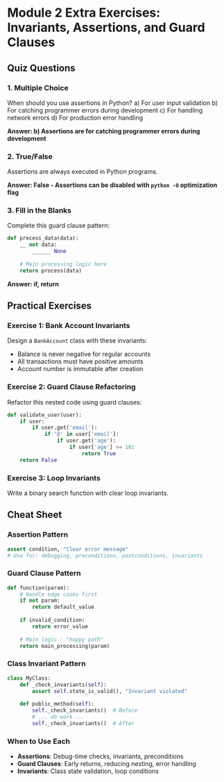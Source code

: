 # Module 2 Extra Exercises: Invariants, Assertions, and Guard Clauses

## Quiz Questions

### 1. Multiple Choice
When should you use assertions in Python?
a) For user input validation
b) For catching programmer errors during development
c) For handling network errors
d) For production error handling

**Answer: b) Assertions are for catching programmer errors during development**

### 2. True/False
Assertions are always executed in Python programs.

**Answer: False - Assertions can be disabled with `python -O` optimization flag**

### 3. Fill in the Blanks
Complete this guard clause pattern:
```python
def process_data(data):
    __ not data:
        ______ None
    
    # Main processing logic here
    return process(data)
```

**Answer: if, return**

## Practical Exercises

### Exercise 1: Bank Account Invariants
Design a `BankAccount` class with these invariants:
- Balance is never negative for regular accounts
- All transactions must have positive amounts
- Account number is immutable after creation

### Exercise 2: Guard Clause Refactoring
Refactor this nested code using guard clauses:
```python
def validate_user(user):
    if user:
        if user.get('email'):
            if '@' in user['email']:
                if user.get('age'):
                    if user['age'] >= 18:
                        return True
    return False
```

### Exercise 3: Loop Invariants
Write a binary search function with clear loop invariants.

## Cheat Sheet

### Assertion Pattern
```python
assert condition, "Clear error message"
# Use for: debugging, preconditions, postconditions, invariants
```

### Guard Clause Pattern  
```python
def function(param):
    # Handle edge cases first
    if not param:
        return default_value
    
    if invalid_condition:
        return error_value
    
    # Main logic - "happy path"
    return main_processing(param)
```

### Class Invariant Pattern
```python
class MyClass:
    def _check_invariants(self):
        assert self.state_is_valid(), "Invariant violated"
    
    def public_method(self):
        self._check_invariants()  # Before
        # ... do work ...
        self._check_invariants()  # After
```

### When to Use Each
- **Assertions**: Debug-time checks, invariants, preconditions  
- **Guard Clauses**: Early returns, reducing nesting, error handling
- **Invariants**: Class state validation, loop conditions